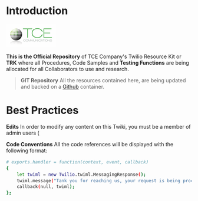 <!-- TITLE: TCE Company TWIKI Home -->
<!-- SUBTITLE: A comprenhensive Knowledge Base for Twilio Functions -->
# Introduction
![White Background 300 X 139 1](/uploads/white-background-300-x-139-1.png "White Background 300 X 139 1")

**This is the Official Repository** of TCE Company's Twilio Resource Kit or **TRK** where all Procedures, Code Samples and **Testing Functions** are being allocated for all Collaborators to use and research.

> **GIT Repository**
> All the resources contained here, are being updated and backed on a [Github](www.github.com) container.

# Best Practices
**Edits** In order to modify any content on this Twiki, you must be a member of admin users (

**Code Conventions**
All the code references will be displayed with the following format:

```bash
# exports.handler = function(context, event, callback)
{
	let twiml = new Twilio.twiml.MessagingResponse();
	twiml.message("Tank you for reaching us, your request is being processed");
	callback(null, twiml);
};

